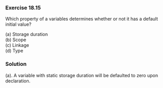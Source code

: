 ### Exercise 18.15

Which property of a variables determines whether or not it has a default initial
value?

(a) Storage duration  
(b) Scope  
(c) Linkage  
(d) Type

### Solution

(a). A variable with static storage duration will be defaulted to zero upon
declaration.
